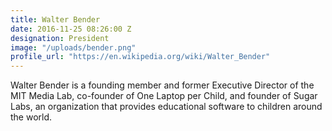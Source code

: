 ```yaml
---
title: Walter Bender
date: 2016-11-25 08:26:00 Z
designation: President
image: "/uploads/bender.png"
profile_url: "https://en.wikipedia.org/wiki/Walter_Bender"
---
```


Walter Bender is a founding member and former Executive Director of the MIT Media Lab, co-founder of One Laptop per Child, and founder of Sugar Labs, an organization that provides educational software to children around the world.